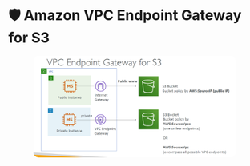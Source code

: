 # 🛡️ **Amazon VPC Endpoint Gateway for S3**

<div style="text-align: center;">
    <img src="images/vpc-endpoint-gw-for-s3.png" alt="vpc-endpoint-gw-for-s3" style="border-radius: 10px; width: 80%;">
</div>
